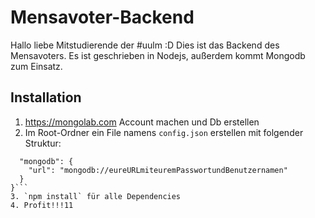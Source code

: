 Mensavoter-Backend
==================

Hallo liebe Mitstudierende der #uulm :D
Dies ist das Backend des Mensavoters.
Es ist geschrieben in Nodejs, außerdem kommt Mongodb zum Einsatz.


## Installation
1. https://mongolab.com Account machen und Db erstellen
2. Im Root-Ordner ein File namens `config.json` erstellen mit folgender Struktur:
```{
  "mongodb": {
    "url": "mongodb://eureURLmiteuremPasswortundBenutzernamen"
  }
}```
3. `npm install` für alle Dependencies
4. Profit!!!11


